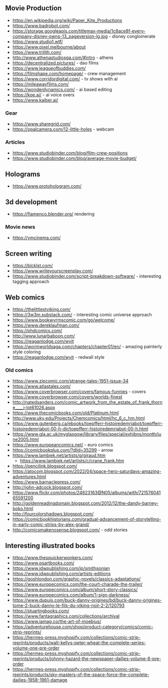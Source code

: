## Movie Production

- https://en.wikipedia.org/wiki/Paper_Kite_Productions
- https://www.badrobot.com/
- https://storage.googleapis.com/titlemax-media/1c8ace8f-every-company-disney-owns-13_pageversion-lg.jpg - disney conglomerate
- https://www.studio1.wtf/
- https://www.pixel.melbourne/about
- https://www.trilith.com/
- http://www.athenastudiosga.com/#intro - athens
- https://decentralized.pictures/ - dao films
- https://www.leagueofbuddies.com/
- https://filmshape.com/homepage/ - crew management
- https://www.corridordigital.com/ - tv shows with ai
- https://mileawayfilms.com/
- https://wonderdynamics.com/ - ai based editing
- https://koe.ai/ - ai voice overs
- https://www.kaiber.ai/

### Gear

- https://www.sharegrid.com/
- https://opalcamera.com/12-little-holes - webcam

### Articles

- https://www.studiobinder.com/blog/film-crew-positions
- https://www.studiobinder.com/blog/average-movie-budget/

## Holograms

- https://www.protohologram.com/

## 3d development

- https://flamenco.blender.org/ rendering

### Movie news

- https://ymcinema.com/

## Screen writing

- https://blcklst.com/
- https://www.writeyourscreenplay.com/
- https://www.studiobinder.com/script-breakdown-software/ - interesting tagging approach

## Web comics

- https://thelittlestviking.com/
- https://3w3m.substack.com/ - interesting comic universe approach
- https://www.bookwyrmscomic.com/go/welcome/
- https://www.dereklaufman.com/
- https://phdcomics.com/
- http://www.lunarbaboon.com/
- https://reaganlodge.com/wyit
- https://wormworldsaga.com/chapters/chapter01/en/ - amazing painterly style coloring
- https://reaganlodge.com/wyit - redwall style

### Old comics

- https://www.zipcomic.com/strange-tales-1951-issue-34 
- https://www.atlastales.com/
- https://www.coverbrowser.com/covers/famous-funnies - covers 
- https://www.coverbrowser.com/covers/worlds-finest
- http://natedsanders.com/comic_artwork_from_the_estate_of_frank_thorne____i-lot61026.aspx
- https://www.thecomicbooks.com/old/Platinum.html
- http://www.uky.edu/Projects/Chemcomics/html/hc_6_c_hm.html
- https://www.gutenberg.ca/ebooks/toepfferr-histoiredemrjabot/toepfferr-histoiredemrjabot-00-h-dir/toepfferr-histoiredemrjabot-00-h.html
- https://www.gla.ac.uk/myglasgow/library/files/special/exhibns/month/june2005.html
- https://www.europeancomics.net/ - euro comics
- https://comicbookplus.com/?dlid=35299 - arrow
- https://www.lambiek.net/artists/g/giraud.htm
    - https://www.lambiek.net/artists/c/crane_frank.htm
- https://pencilink.blogspot.com/
- https://atocom.blogspot.com/2022/04/space-hero-saturdays-amazing-adventures.html
- https://www.barnaclepress.com/
- http://john-adcock.blogspot.com/
- https://www.flickr.com/photos/24823163@N05/albums/with/72157604165591200
- http://goldenreadingdomain.blogspot.com/2012/12/the-dandy-barney-boko.html
- http://fourcolorshadows.blogspot.com/
- https://comicbookhistorians.com/gradual-advancement-of-storytelling-in-early-comic-strips-by-alex-grand/
- http://comicsmakenosense.blogspot.com/ - odd stories

## Interesting illustrated books

- https://www.thesquickerwonkers.com/
- https://www.psartbooks.com/
- https://www.idwpublishing.com/ip/smithsonian
- https://www.idwpublishing.com/artists-editions
- https://goshlondon.com/graphic-novels/classics-adaptations/
- https://www.europecomics.com/the-court-charade-the-trailer/
- https://www.europecomics.com/album/short-story-classics/
- https://www.europecomics.com/album/1-sign-darkness/
- https://www.dupuis.com/buck-danny-origines/bd/buck-danny-origines-tome-2-buck-danny-le-fils-du-viking-noir-2-2/120793
- https://stuartngbooks.com/
- https://www.fantagraphics.com/collections/archival
- https://www.iamag.co/the-art-of-moebius/
- https://adventurehouse.com/shop/product-category/comics/comic-strip-reprints/
- https://hermes-press.myshopify.com/collections/comic-strip-reprints/products/walt-kellys-peter-wheat-the-complete-series-volume-one-pre-order
- https://hermes-press.myshopify.com/collections/comic-strip-reprints/products/johnny-hazard-the-newspaper-dailies-volume-8-pre-order
- https://hermes-press.myshopify.com/collections/comic-strip-reprints/products/sky-masters-of-the-space-force-the-complete-dailies-1958-1961-damage